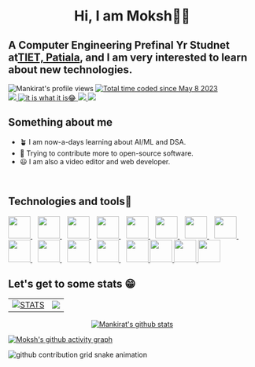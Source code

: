 <h1 align="center">Hi, I am Moksh👋🏻</h1>
<h2>A Computer Engineering Prefinal Yr Studnet at<a href="https://www.thapar.edu">TIET, Patiala</a>, and I am very interested to learn about new technologies.</h2>
<div style="display:inline-block">
  <img src="https://komarev.com/ghpvc/?username=Moksh081&label=Profile%20views&color=0eed4a&style=for-the-badge" alt="Mankirat's profile views" />
  <a href="https://wakatime.com/@6c4560a5-693d-422a-a2c0-518eec177837"><img src="https://wakatime.com/badge/user/6c4560a5-693d-422a-a2c0-518eec177837.svg?style=for-the-badge" alt="Total time coded since May 8 2023" /></a></br>
  <a href="https://www.linkedin.com/in/moksh-sharma-62b1191a6/" style="decoration:none">
    <img src="https://img.shields.io/badge/LinkedIn-0077B5?style=for-the-badge&logo=linkedin&logoColor=white"/>
  </a>
  <a href="https://github.com/Moksh081" style="decoration:none">
    <img src="https://img.shields.io/badge/GitHub-100000?style=for-the-badge&logo=github&logoColor=white" title="it is what it is😂">
  </a>
  <a href="mailto:msharma2_be22@thapar.edu" style="decoration:none">
    <img src="https://img.shields.io/badge/Gmail-D14836?style=for-the-badge&logo=gmail&logoColor=white"/>
  </a>
  <a href="https://www.instagram.com/moksh3341/" style="decoration:none">
    <img src="https://img.shields.io/badge/Instagram-E4405F?style=for-the-badge&logo=instagram&logoColor=white"/>
  </a>
</div>
<br>
<div>
  <h2>Something about me</h2>
  <ul>
    <li> 🪴 I am now-a-days learning about AI/ML and DSA.</li>
    <li> 🚀 Trying to contribute more to open-source software.</li>
    <li> 😃 I am also a video editor and web developer.</li>
  </ul>
</div>
<br>
<div>
  <h2>Technologies and tools🤖</h2>
  <div style="display:inline-block">
    <a href="https://www.w3schools.com/c/c_intro.php">
      <img src="https://github.com/MankiratSingh1315/MankiratSingh1315/assets/120726854/cd259c7c-7d7d-47c0-b83a-400743e22b6e" height=45/>
    </a>&ensp;	
    <a href="https://www.w3schools.com/cpp/default.asp">
      <img src="https://github.com/MankiratSingh1315/MankiratSingh1315/assets/120726854/ce0f9687-5217-4fc6-8fcb-535d07d0e8cc" height=45/>
    </a>&ensp;	
    <a href="https://flutter.dev/">
      <img src="https://github.com/MankiratSingh1315/MankiratSingh1315/assets/120726854/18f5028f-cd75-413a-a2bf-3fa67356d789" height=45/>
    </a>&ensp;		
    <a href="https://www.w3schools.com/html/">
      <img src="https://github.com/MankiratSingh1315/MankiratSingh1315/assets/120726854/6d9adb54-4681-4e2b-be26-149470cb3e60" height=45/>
    </a>&ensp;	
    <a href="https://www.w3.org/Style/CSS/Overview.en.html">
      <img src="https://github.com/MankiratSingh1315/MankiratSingh1315/assets/120726854/2efe6403-1dec-4c6c-b826-649d62d8c470" height=45/>
    </a>&ensp;	
    <a href="https://developer.mozilla.org/en-US/docs/Web/JavaScript">
      <img src="https://github.com/MankiratSingh1315/MankiratSingh1315/assets/120726854/4f35c131-b0a2-4bfe-a53e-4c9addccfc8c" height=45/>
    </a>&ensp;	
    <a href="https://nodejs.org/en">
      <img src="https://github.com/MankiratSingh1315/MankiratSingh1315/assets/120726854/a55faa23-c8b8-456e-866b-9f7ec6225a87" height=45/>
    </a>&ensp;	
    <a href="https://www.mongodb.com/">
      <img src="https://github.com/MankiratSingh1315/MankiratSingh1315/assets/120726854/01ae1e20-f653-49f1-a6ef-064d868c4a8b" height=45/>
    </a>&ensp;	
    <a href="https://www.mysql.com/">
      <img src="https://github.com/MankiratSingh1315/MankiratSingh1315/assets/120726854/7dd67cad-148f-4943-b42b-abc3a590b991" height=45/>
    </a>&ensp;
    <a href="https://www.python.org/">
      <img src="https://github.com/MankiratSingh1315/MankiratSingh1315/assets/120726854/5a76893d-54b8-4e4b-95c1-2453dffb6ea6" height=45/>
    </a>&ensp;
    <a href="https://flask.palletsprojects.com/">
      <img src="https://github.com/MankiratSingh1315/MankiratSingh1315/assets/120726854/4bb88e8c-acd6-481e-b3aa-a62dc65e879d" height=45/>
    </a>&ensp;
    <a href="https://www.react.dev/">
      <img src="https://github.com/MankiratSingh1315/MankiratSingh1315/assets/120726854/53bfb558-774b-4d2b-8a01-da06f01f5998" height=45/>
    </a>&ensp;
     <a href="https://sass-lang.com/">
      <img src="https://www.google.com/imgres?q=scss&imgurl=https%3A%2F%2Fi0.wp.com%2Ftechprimelab.com%2Fwp-content%2Fuploads%2F2020%2F06%2FSCSS-or-CSS.jpg%3Ffit%3D1024%252C576%26ssl%3D1&imgrefurl=https%3A%2F%2Ftechprimelab.com%2Fscss-or-css-which-is-better-find-out-here%2F&docid=FLmTW_TTiRX7JM&tbnid=S3zDSz7UmjIt0M&vet=12ahUKEwiP1L-xq6OHAxV3cGwGHUcRAOkQM3oECBcQAA..i&w=1024&h=576&hcb=2&ved=2ahUKEwiP1L-xq6OHAxV3cGwGHUcRAOkQM3oECBcQAA" height=45/>
       </a>
    <a href="https://tailwindcss.com/">
      <img src="https://www.google.com/imgres?q=tailwind&imgurl=https%3A%2F%2Flookaside.fbsbx.com%2Flookaside%2Fcrawler%2Fmedia%2F%3Fmedia_id%3D100057231108477&imgrefurl=https%3A%2F%2Fwww.facebook.com%2Ftailwindcss%2F&docid=lklWkHFJWSrpuM&tbnid=7pvNKOSNc-e12M&vet=12ahUKEwjS-f3Rq6OHAxUfcmwGHTTaBWcQM3oECHUQAA..i&w=934&h=921&hcb=2&ved=2ahUKEwjS-f3Rq6OHAxUfcmwGHTTaBWcQM3oECHUQAA" height=45/>
       </a>
      <a href="https://www.php.net/">
      <img src="https://www.google.com/imgres?q=php&imgurl=https%3A%2F%2Fw7.pngwing.com%2Fpngs%2F185%2F655%2Fpng-transparent-logo-php-computer-icons-symbol-miscellaneous-emblem-text.png&imgrefurl=https%3A%2F%2Fwww.pngwing.com%2Fen%2Fsearch%3Fq%3Dphp%2BLogo&docid=PsZqB9pDHPuTeM&tbnid=roCN7CziwHrO9M&vet=12ahUKEwjkyt__q6OHAxXvT2wGHcOKBNIQM3oECFIQAA..i&w=920&h=500&hcb=2&ved=2ahUKEwjkyt__q6OHAxXvT2wGHcOKBNIQM3oECFIQAA" height=45/>
       </a>
    <a href="https://firebase.google.com/">
      <img src="https://github.com/MankiratSingh1315/MankiratSingh1315/assets/120726854/91bccba5-5b67-46bd-b14f-0b26b5ca1906" height=45/>
       </a>

  </div>
  <br>
  <div>
    <h2>Let's get to some stats 😁</h2>
    <p align="center">
      <table>
        <tr>
      <td><a href="https://github.com/Moksh081" align="center"><img alt="STATS" src="https://github-readme-stats.vercel.app/api?username=Moksh081&show_icons=true&theme=gotham"></a></td>
    <td><img src="https://github-readme-streak-stats.herokuapp.com/?user=Moksh081&theme=gotham&hide_border=false&border_radius=4.5&locale=en&date_format=&mode=daily&exclude_days=&sections=total%2Ccurrent%2Clongest&type=svg&background-type=gradient&properties=background"/></td>
        </tr>
      </table>
  </p>
    <p align="center">
       <a href="https://github.com/Moksh081"><img height="auto" align="center" alt="Mankirat's github stats" 
         src="https://github-profile-trophy.vercel.app/?username=Moksh081&row=1&column=7&theme=darkhub&margin-w=15e" /></a> 
  </div>

    
  [![Moksh's github activity graph](https://github-readme-activity-graph.vercel.app/graph?username=Moksh081&theme=tokyo-night)](https://github.com/Moksh081)
  
</div>

<picture>
  <source media="(prefers-color-scheme: dark)" srcset="https://raw.githubusercontent.com/Moksh081/Moksh081/output/github-contribution-grid-snake-dark.svg">
  <source media="(prefers-color-scheme: light)" srcset="https://raw.githubusercontent.com/Moksh081/Moksh081/output/github-contribution-grid-snake.svg">
  <img alt="github contribution grid snake animation" src="https://raw.githubusercontent.com/Moksh081/Moksh081/output/github-contribution-grid-snake.svg">
</picture>
